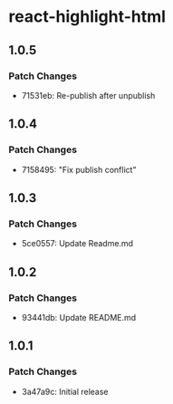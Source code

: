 # react-highlight-html

## 1.0.5

### Patch Changes

- 71531eb: Re-publish after unpublish

## 1.0.4

### Patch Changes

- 7158495: "Fix publish conflict"

## 1.0.3

### Patch Changes

- 5ce0557: Update Readme.md

## 1.0.2

### Patch Changes

- 93441db: Update README.md

## 1.0.1

### Patch Changes

- 3a47a9c: Initial release
